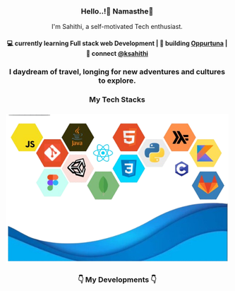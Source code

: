 <h3 align="center"> Hello..!👋 Namasthe🙏 </h3>
<p align="center">
I'm Sahithi, a self-motivated Tech enthusiast.
</p>

<h4 align="center">
💻 currently learning Full stack web Development | 🌱 building <a href="https://github.com/KVS-Sahithi/Oppurtuna">Oppurtuna</a> | 💬 connect <a href="koppolsahithi@gmail.com">@ksahithi</a>
</h4>
<p  align="center">
</p>
<h3 align="center">
I daydream of travel, longing for new adventures and cultures to explore.
</h3>
<h3 align="center">
My Tech Stacks
</h3>
<h3 align="center">
<img src="https://github.com/KVS-Sahithi/KVS-Sahithi/blob/main/bg2-removebg-preview.png" alt="stacks"/>
</h3>
<h3 align="center"> 👇 My Developments 👇 </h3>

